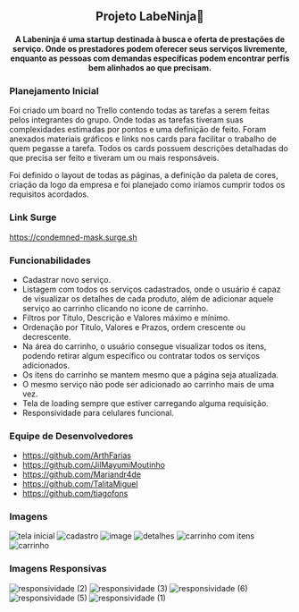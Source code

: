 <h2 align="center">Projeto LabeNinja🥷</h2>

<h4 align="center">A Labeninja é uma startup destinada à busca e oferta de prestações de serviço. Onde os prestadores podem oferecer seus serviços livremente, enquanto as pessoas com demandas específicas podem encontrar perfis bem alinhados ao que precisam.</h4>

### Planejamento Inicial

Foi criado um board no Trello contendo todas as tarefas a serem feitas pelos integrantes do grupo. Onde todas as tarefas tiveram suas complexidades estimadas por pontos e uma definição de feito. Foram anexados materiais gráficos e links nos cards para facilitar o trabalho de quem pegasse a tarefa. Todos os cards possuem descrições detalhadas do que precisa ser feito e tiveram um ou mais responsáveis.

Foi definido o layout de todas as páginas, a definição da paleta de cores, criação da logo da empresa e foi planejado como iríamos cumprir todos os requisitos acordados.

### Link Surge

https://condemned-mask.surge.sh

### Funcionabilidades

- Cadastrar novo serviço.
- Listagem com todos os serviços cadastrados, onde o usuário é capaz de visualizar os detalhes de cada produto, além de adicionar aquele serviço ao carrinho clicando no icone de carrinho.
- Filtros por Titulo, Descrição e Valores máximo e mínimo.
- Ordenação por Titulo, Valores e Prazos, ordem crescente ou decrescente.
- Na área do carrinho, o usuário consegue visualizar todos os itens, podendo retirar algum específico ou contratar todos os serviços adicionados.
- Os itens do carrinho se mantem mesmo que a página seja atualizada.
- O mesmo serviço não pode ser adicionado ao carrinho mais de uma vez.
- Tela de loading sempre que estiver carregando alguma requisição.
- Responsividade para celulares funcional.

### Equipe de Desenvolvedores

- https://github.com/ArthFarias
- https://github.com/JilMayumiMoutinho
- https://github.com/Mariandr4de
- https://github.com/TalitaMiguel
- https://github.com/tiagofons

### Imagens

![tela inicial](https://user-images.githubusercontent.com/104591781/177049107-74652873-bc06-42b0-9eac-a31da1ce898b.png)
![cadastro](https://user-images.githubusercontent.com/104591781/177049112-d9eec7b6-6c0d-48ca-acbf-13160f32b750.png)
![image](https://user-images.githubusercontent.com/104766367/178595237-d4c984ad-fef0-4a9d-974e-d71c3be976ba.png)
![detalhes](https://user-images.githubusercontent.com/104591781/177049124-d07f38e2-add7-4157-b975-83ec27122607.png)
![carrinho com itens](https://user-images.githubusercontent.com/104591781/177049128-1519163a-d55e-4a0c-9b6a-437dcf3bfd82.png)
![carrinho](https://user-images.githubusercontent.com/104591781/177049137-206b0ea5-ec4b-4761-a8be-c62c5f1f918c.png)

### Imagens Responsivas

![responsividade (2)](https://user-images.githubusercontent.com/104591781/177049490-bc903774-6ab7-4ebf-bb19-ade0af11acb4.jpeg)
![responsividade (3)](https://user-images.githubusercontent.com/104591781/177049496-3284a150-3be9-4c58-afb3-4ed5e58d76de.jpeg)
![responsividade (6)](https://user-images.githubusercontent.com/104591781/177049502-d3556934-f2db-4353-9f15-290c99379add.jpeg)
![responsividade (5)](https://user-images.githubusercontent.com/104591781/177049500-b20ddfa8-96b8-418a-a9d1-51395c449de3.jpeg)
![responsividade (1)](https://user-images.githubusercontent.com/104591781/177049505-3234d1e5-f228-43e0-ab04-8f2c267e0340.jpeg)
